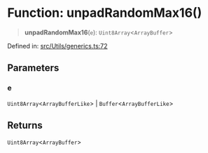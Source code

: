 # Function: unpadRandomMax16()

> **unpadRandomMax16**(`e`): `Uint8Array`\<`ArrayBuffer`\>

Defined in: [src/Utils/generics.ts:72](https://github.com/Fokusdotid/Baileys/blob/9c9f1957de7ce603966b24b846f4c15d5de9bbcf/src/Utils/generics.ts#L72)

## Parameters

### e

`Uint8Array`\<`ArrayBufferLike`\> | `Buffer`\<`ArrayBufferLike`\>

## Returns

`Uint8Array`\<`ArrayBuffer`\>
